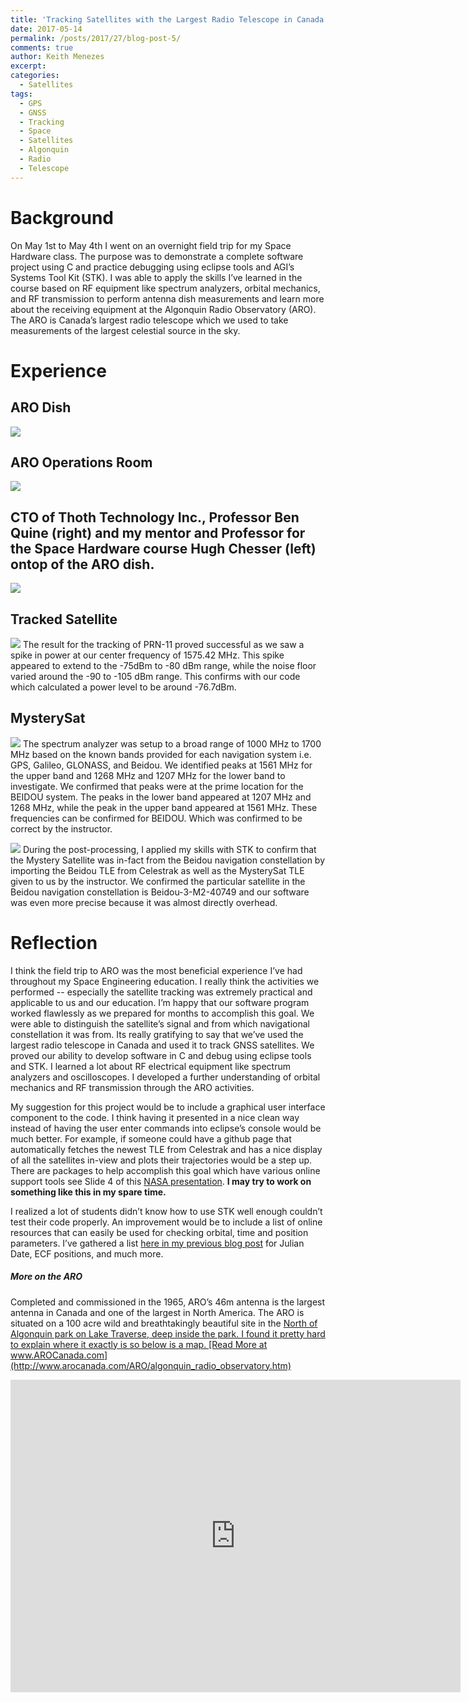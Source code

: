 ```yaml
---
title: 'Tracking Satellites with the Largest Radio Telescope in Canada'
date: 2017-05-14
permalink: /posts/2017/27/blog-post-5/
comments: true
author: Keith Menezes
excerpt:
categories:
  - Satellites
tags:
  - GPS
  - GNSS
  - Tracking
  - Space
  - Satellites
  - Algonquin
  - Radio
  - Telescope
---
```


# Background
On May 1st to May 4th I went on an overnight field trip for my Space Hardware class. The purpose was to demonstrate a complete software project using C and practice debugging using eclipse tools and AGI’s Systems Tool Kit (STK). I was able to apply the skills I’ve learned in the course based on RF equipment like spectrum analyzers, orbital mechanics, and RF transmission to perform antenna dish measurements and learn more about the receiving equipment at the Algonquin Radio Observatory (ARO). The ARO is Canada’s largest radio telescope which we used to take measurements of the largest celestial source in the sky.

# Experience

## ARO Dish
![](http://www.keithmenezes.ca/ARO-Tracking-Software/images/aro.jpg)

## ARO Operations Room
![](http://www.keithmenezes.ca/ARO-Tracking-Software/images/opsroom.jpg)

## CTO of Thoth Technology Inc., Professor Ben Quine (right) and my mentor and Professor for the Space Hardware course Hugh Chesser (left) ontop of the ARO dish.
![](http://www.keithmenezes.ca/ARO-Tracking-Software/images/dish.jpg)

## Tracked Satellite
![](http://www.keithmenezes.ca/ARO-Tracking-Software/images/TrackedSat.jpg)
The result for the tracking of PRN-11 proved successful as we saw a spike in power at our center frequency of 1575.42 MHz. This spike appeared to extend to the -75dBm to -80 dBm range, while the noise floor varied around the -90 to -105 dBm range. This confirms with our code which calculated a power level to be around -76.7dBm.

## MysterySat
![](http://www.keithmenezes.ca/ARO-Tracking-Software/images/mysterysat.png)
The spectrum analyzer was setup to a broad range of 1000 MHz to 1700 MHz based on the known bands provided for each navigation system i.e. GPS, Galileo, GLONASS, and Beidou. We identified peaks at 1561 MHz for the upper band and 1268 MHz and 1207 MHz for the lower band to investigate. We confirmed that peaks were at the prime location for the BEIDOU system. The peaks in the lower band appeared at 1207 MHz and 1268 MHz, while the peak in the upper band appeared at 1561 MHz. These frequencies can be confirmed for BEIDOU. Which was confirmed to be correct by the instructor.

![](http://www.keithmenezes.ca/ARO-Tracking-Software/images/confirmsat.jpg)
During the post-processing, I applied my skills with STK to confirm that the Mystery Satellite was in-fact from the Beidou navigation constellation by importing the Beidou TLE from Celestrak as well as the MysterySat TLE given to us by the instructor. We confirmed the particular satellite in the Beidou navigation constellation is Beidou-3-M2-40749 and our software was even more precise because it was almost directly overhead.

# Reflection
I think the field trip to ARO was the most beneficial experience I’ve had throughout my Space Engineering education. I really think the activities we performed -- especially the satellite tracking was extremely practical and applicable to us and our education. I’m happy that our software program worked flawlessly as we prepared for months to accomplish this goal. We were able to distinguish the satellite’s signal and from which navigational constellation it was from. Its really gratifying to say that we’ve used the largest radio telescope in Canada and used it to track GNSS satellites. We proved our ability to develop software in C and debug using eclipse tools and STK. I learned a lot about RF electrical equipment like spectrum analyzers and oscilloscopes. I developed a further understanding of orbital mechanics and RF transmission through the ARO activities.

My suggestion for this project would be to include a graphical user interface component to the code. I think having it presented in a nice clean way instead of having the user enter commands into eclipse’s console would be much better. For example, if someone could have a github page that automatically fetches the newest TLE from Celestrak and has a nice display of all the satellites in-view and plots their trajectories would be a step up. There are packages to help accomplish this goal which have various online support tools see Slide 4 of this [NASA presentation](https://ntrs.nasa.gov/archive/nasa/casi.ntrs.nasa.gov/20160007351.pdf). **I may try to work on something like this in my spare time.**

I realized a lot of students didn’t know how to use STK well enough couldn’t test their code properly. An improvement would be to include a list of online resources that can easily be used for checking orbital, time and position parameters. I’ve gathered a list [here in my previous blog post](http://www.keithmenezes.ca/posts/2017/03/blog-post-4/) for Julian Date, ECF positions, and much more.

##### More on the ARO
Completed and commissioned in the 1965, ARO’s 46m antenna is the largest antenna in Canada and one of the largest in North America. The ARO is situated on a 100 acre wild and breathtakingly beautiful site in the <a href="http://maps.google.com/maps?f=q&amp;hl=en&amp;geocode=&amp;time=&amp;date=&amp;ttype=&amp;q=N45+11.655+W78+07.974&amp;ie=UTF8&amp;t=h&amp;om=1&amp;ll=45.955506,-78.06284&amp;spn=0.026673,0.042572&amp;z=14">North of Algonquin park on Lake Traverse, deep inside the park. I found it pretty hard to explain where it exactly is so below is a map. [Read More at www.AROCanada.com](http://www.arocanada.com/ARO/algonquin_radio_observatory.htm)
<iframe width="720" height="500" frameborder="0" scrolling="no" marginheight="0" marginwidth="0" src="http://maps.google.com/maps?f=q&amp;hl=en&amp;geocode=&amp;q=45.954640,+-78.059600&amp;ie=UTF8&amp;t=h&amp;ll=45.961473,-78.055372&amp;spn=0.02667,0.052357&amp;z=14&amp;output=embed&amp;s=AARTsJqvEOLhW5qAHvD_XX-WBmn1g3WZFA"></iframe><br/>


<div id="fb-root"></div>
<script>(function(d, s, id) {
  var js, fjs = d.getElementsByTagName(s)[0];
  if (d.getElementById(id)) return;
  js = d.createElement(s); js.id = id;
  js.src = "//connect.facebook.net/en_US/sdk.js#xfbml=1&version=v2.8";
  fjs.parentNode.insertBefore(js, fjs);
}(document, 'script', 'facebook-jssdk'));</script>

<div class="fb-like" data-href="http://keithmenezes.ca/posts/2017/01/blog-post-5/" data-layout="standard" data-action="like" data-size="large" data-show-faces="true" data-share="false"></div>

<div class="fb-send" data-href="http://keithmenezes.ca/posts/2017/01/blog-post-5/"></div>
